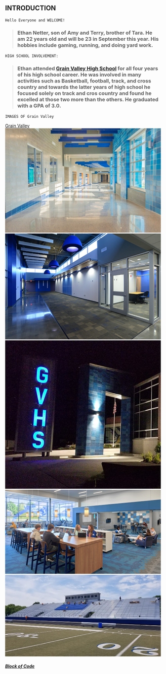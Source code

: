 ## **INTRODUCTION**
```
Hello Everyone and WELCOME!
```
> ### Ethan Netter, son of Amy and Terry, brother of Tara. He am 22 years old and will be 23 in September this year. His hobbies include gaming, running, and doing yard work.
```
HIGH SCHOOL INVOLVEMENT:
```
>### Ethan attended [Grain Valley High School](https://gvhs.grainvalleyschools.org/) for all four years of his high school career. He was involved in many activities such as Basketball, football, track, and cross country and towards the latter years of high school he focused solely on track and cros country and found he excelled at those two more than the others. He graduated with a GPA of 3.0.

```
IMAGES OF Grain Valley
```
[Grain Valley](GVHS1.jpg)
![Grain Valley](GVHS2.jpg)
![Grain Valley](GVHS3.jpg)
![Grain Valley](GVHS4.jpg)
![Grain Valley](GVHS5.jpg)
![Grain Valley](GVHS6.jpg)

##### [Block of Code](Block-of-Code.md)

